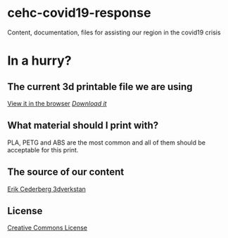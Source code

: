 # cehc-covid19-response
Content, documentation, files for assisting our region in the covid19 crisis

# In a hurry?
## The current 3d printable file we are using
[View it in the browser](./Visor_Frame_NORTH_AMERICA_LETTER_v3.stl)
[*Download it*](https://github.com/mak3r/cehc-covid19-response/raw/master/Visor_Frame_NORTH_AMERICA_LETTER_v3.stl)

## What material should I print with?
PLA, PETG and ABS are the most common and all of them should be acceptable for this print.  


## The source of our content
[Erik Cederberg 3dverkstan](https://www.youmagine.com/designs/protective-visor-by-3dverkstan)

## License
[Creative Commons License](../LICENSE.html)
